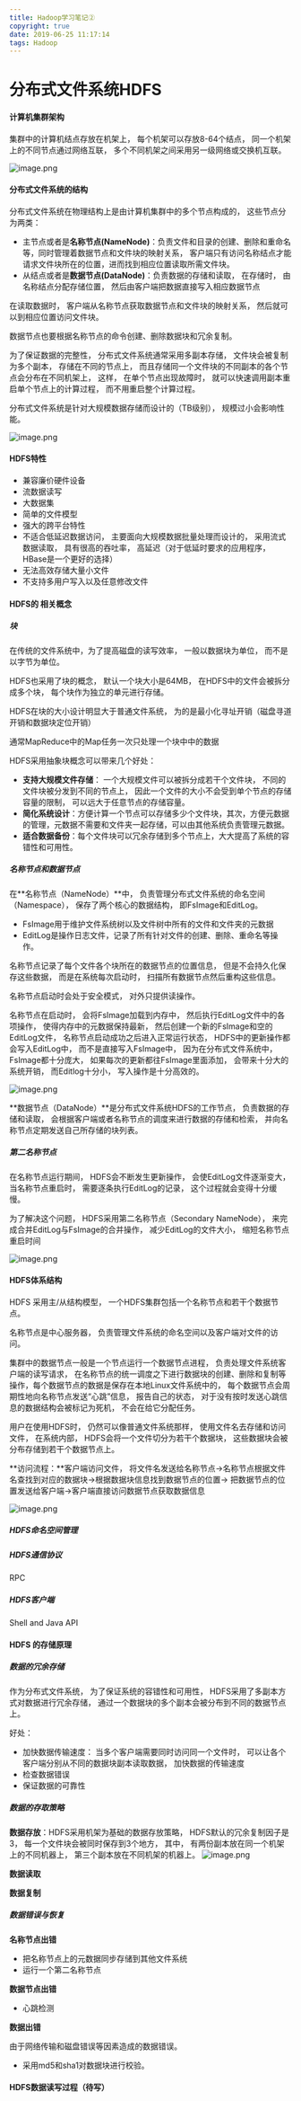 ```yaml
---
title: Hadoop学习笔记②
copyright: true
date: 2019-06-25 11:17:14
tags: Hadoop
---
```


# 分布式文件系统HDFS

#### 计算机集群架构

集群中的计算机结点存放在机架上， 每个机架可以存放8-64个结点， 同一个机架上的不同节点通过网络互联， 多个不同机架之间采用另一级网络或交换机互联。

![image.png](https://upload-images.jianshu.io/upload_images/13918038-ebe980d9266154b9.png?imageMogr2/auto-orient/strip%7CimageView2/2/w/1240)

#### 分布式文件系统的结构
分布式文件系统在物理结构上是由计算机集群中的多个节点构成的， 这些节点分为两类：
- 主节点或者是**名称节点(NameNode)**：负责文件和目录的创建、删除和重命名等，同时管理着数据节点和文件块的映射关系， 客户端只有访问名称结点才能请求文件块所在的位置，进而找到相应位置读取所需文件块。
- 从结点或者是**数据节点(DataNode)**：负责数据的存储和读取， 在存储时， 由名称结点分配存储位置， 然后由客户端把数据直接写入相应数据节点

在读取数据时， 客户端从名称节点获取数据节点和文件块的映射关系， 然后就可以到相应位置访问文件块。

数据节点也要根据名称节点的命令创建、删除数据块和冗余复制。

为了保证数据的完整性， 分布式文件系统通常采用多副本存储， 文件块会被复制为多个副本， 存储在不同的节点上， 而且存储同一个文件块的不同副本的各个节点会分布在不同机架上， 这样， 在单个节点出现故障时， 就可以快速调用副本重启单个节点上的计算过程， 而不用重启整个计算过程。

分布式文件系统是针对大规模数据存储而设计的（TB级别）， 规模过小会影响性能。

![image.png](https://upload-images.jianshu.io/upload_images/13918038-2c0b31c9aa83662e.png?imageMogr2/auto-orient/strip%7CimageView2/2/w/1240)

#### HDFS特性
- 兼容廉价硬件设备
- 流数据读写
- 大数据集
- 简单的文件模型
- 强大的跨平台特性
- 不适合低延迟数据访问， 主要面向大规模数据批量处理而设计的， 采用流式数据读取， 具有很高的吞吐率， 高延迟（对于低延时要求的应用程序， HBase是一个更好的选择）
- 无法高效存储大量小文件
- 不支持多用户写入以及任意修改文件


#### HDFS的 相关概念
##### 块
在传统的文件系统中，为了提高磁盘的读写效率， 一般以数据块为单位， 而不是以字节为单位。

HDFS也采用了块的概念， 默认一个块大小是64MB， 在HDFS中的文件会被拆分成多个块， 每个块作为独立的单元进行存储。

HDFS在块的大小设计明显大于普通文件系统， 为的是最小化寻址开销（磁盘寻道开销和数据块定位开销）

通常MapReduce中的Map任务一次只处理一个块中中的数据

HDFS采用抽象块概念可以带来几个好处：
- **支持大规模文件存储**： 一个大规模文件可以被拆分成若干个文件块， 不同的文件块被分发到不同的节点上， 因此一个文件的大小不会受到单个节点的存储容量的限制， 可以远大于任意节点的存储容量。
- **简化系统设计**：方便计算一个节点可以存储多少个文件块，其次，方便元数据的管理，元数据不需要和文件夹一起存储，可以由其他系统负责管理元数据。
- **适合数据备份**：每个文件块可以冗余存储到多个节点上，大大提高了系统的容错性和可用性。

##### 名称节点和数据节点

在**名称节点（NameNode）**中， 负责管理分布式文件系统的命名空间（Namespace）， 保存了两个核心的数据结构， 即FsImage和EditLog。
- FsImage用于维护文件系统树以及文件树中所有的文件和文件夹的元数据
- EditLog是操作日志文件，记录了所有针对文件的创建、删除、重命名等操作。

名称节点记录了每个文件各个块所在的数据节点的位置信息， 但是不会持久化保存这些数据， 而是在系统每次启动时， 扫描所有数据节点然后重构这些信息。

名称节点启动时会处于安全模式， 对外只提供读操作。

名称节点在启动时， 会将FsImage加载到内存中， 然后执行EditLog文件中的各项操作， 使得内存中的元数据保持最新， 然后创建一个新的FsImage和空的EditLog文件， 名称节点启动成功之后进入正常运行状态， HDFS中的更新操作都会写入EditLog中， 而不是直接写入FsImage中， 因为在分布式文件系统中， FsImage都十分庞大， 如果每次的更新都往FsImage里面添加， 会带来十分大的系统开销， 而Editlog十分小， 写入操作是十分高效的。

![image.png](https://upload-images.jianshu.io/upload_images/13918038-ced7050528cc0afa.png?imageMogr2/auto-orient/strip%7CimageView2/2/w/1240)

**数据节点（DataNode）**是分布式文件系统HDFS的工作节点， 负责数据的存储和读取， 会根据客户端或者名称节点的调度来进行数据的存储和检索， 并向名称节点定期发送自己所存储的块列表。

##### 第二名称节点

在名称节点运行期间， HDFS会不断发生更新操作， 会使EditLog文件逐渐变大， 当名称节点重启时， 需要逐条执行EditLog的记录， 这个过程就会变得十分缓慢。

为了解决这个问题， HDFS采用第二名称节点（Secondary NameNode）， 来完成合并EditLog与FsImage的合并操作， 减少EditLog的文件大小， 缩短名称节点重启时间

![image.png](https://upload-images.jianshu.io/upload_images/13918038-48df04a6fe7edd57.png?imageMogr2/auto-orient/strip%7CimageView2/2/w/1240)


#### HDFS体系结构

HDFS 采用主/从结构模型， 一个HDFS集群包括一个名称节点和若干个数据节点。

名称节点是中心服务器， 负责管理文件系统的命名空间以及客户端对文件的访问。


集群中的数据节点一般是一个节点运行一个数据节点进程， 负责处理文件系统客户端的读写请求， 在名称节点的统一调度之下进行数据块的创建、删除和复制等操作，每个数据节点的数据是保存在本地Linux文件系统中的， 每个数据节点会周期性地向名称节点发送“心跳”信息， 报告自己的状态， 对于没有按时发送心跳信息的数据结构会被标记为死机， 不会在给它分配任务。

用户在使用HDFS时， 仍然可以像普通文件系统那样， 使用文件名去存储和访问文件， 在系统内部， HDFS会将一个文件切分为若干个数据块， 这些数据块会被分布存储到若干个数据节点上。

**访问流程：**客户端访问文件， 将文件名发送给名称节点->名称节点根据文件名查找到对应的数据块->根据数据块信息找到数据节点的位置-> 把数据节点的位置发送给客户端->客户端直接访问数据节点获取数据信息

![image.png](https://upload-images.jianshu.io/upload_images/13918038-717cdf9d325f2d87.png?imageMogr2/auto-orient/strip%7CimageView2/2/w/1240)

##### HDFS命名空间管理

##### HDFS通信协议
RPC

##### HDFS客户端
Shell and Java API

#### HDFS 的存储原理

##### 数据的冗余存储
作为分布式文件系统， 为了保证系统的容错性和可用性， HDFS采用了多副本方式对数据进行冗余存储， 通过一个数据块的多个副本会被分布到不同的数据节点上。

好处：
- 加快数据传输速度： 当多个客户端需要同时访问同一个文件时， 可以让各个客户端分别从不同的数据块副本读取数据， 加快数据的传输速度
- 检查数据错误
- 保证数据的可靠性

##### 数据的存取策略

**数据存放**：HDFS采用机架为基础的数据存放策略， HDFS默认的冗余复制因子是3， 每一个文件块会被同时保存到3个地方， 其中， 有两份副本放在同一个机架上的不同机器上， 第三个副本放在不同机架的机器上。
![image.png](https://upload-images.jianshu.io/upload_images/13918038-e1379f62f070f2e2.png?imageMogr2/auto-orient/strip%7CimageView2/2/w/1240)

**数据读取**

**数据复制**

##### 数据错误与恢复

**名称节点出错**

- 把名称节点上的元数据同步存储到其他文件系统
- 运行一个第二名称节点


**数据节点出错**

- 心跳检测

**数据出错**

由于网络传输和磁盘错误等因素造成的数据错误。

- 采用md5和sha1对数据块进行校验。

#### HDFS数据读写过程（待写）
